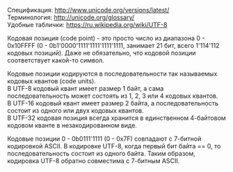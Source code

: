 Спецификация: <http://www.unicode.org/versions/latest/><br>
Терминология: <http://unicode.org/glossary/><br>
Удобные таблички: <https://ru.wikipedia.org/wiki/UTF-8>

Кодовая позиция (code point) - это просто число из диапазона 0 - 0x10FFFF (0 - 0b1'0000'1111'1111'1111'1111,
занимает 21 бит, всего 1'114'112 кодовых позиций). Даже не обязательно, что кодовой позиции соответствует какой-то символ.

Кодовые позиции кодируются в последовательности так называемых кодовых квантов (code units).<br>
В UTF-8 кодовый квант имеет размер 1 байт, а сама последовательность может состоять из 1, 2, 3 или 4 кодовых квантов.<br>
В UTF-16 кодовый квант имеет размер 2 байта, а последовательность состоит из одного или двух кодовых квантов.<br>
В UTF-32 кодовая позиция всегда хранится в единственном 4-байтовом кодовом кванте в незакодированном виде.

Кодовые позиции 0 - 0b0111'1111 (0 - 0x7F) совпадают с 7-битной кодировкой ASCII.
В кодировке UTF-8, когда первый бит байта == 0, то последовательность состоит из одного байта.
Таким образом, кодировка UTF-8 обратно совместима с 7-битным ASCII.
